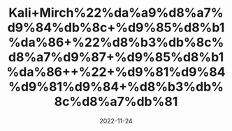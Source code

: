 ---
title: 'Kali+Mirch%22%da%a9%d8%a7%d9%84%db%8c+%d9%85%d8%b1%da%86+%22%d8%b3%db%8c%d8%a7%d9%87+%d9%85%d8%b1%da%86++%22+%d9%81%d9%84%d9%81%d9%84+%d8%b3%db%8c%d8%a7%db%81'
date: '2022-11-24' 
metatag: '' 
inventory: '0' 
draft: false 
# meta description 
shortDescripton: '+%22Black+Pepper%22+It+is+high+in+antioxidants+and+has+anti-inflammatory+properties.'
description: 'Spices+%d9%85%d8%b5%d8%a7%d9%84%d8%ad%db%92'
longdescription: ''
tags: ''
brand: ''
subCategory: ''
unit: '50 gm-Pk'
sellCount: '0'
featured: False
# product Price
price: '100.0'
# Product Short Description
shortDescription: '+%22Black+Pepper%22+It+is+high+in+antioxidants+and+has+anti-inflammatory+properties.'
productID: '9C1A9AF0-ED22-ED11-9968-005056B3A416'
type: 'products'
category: 'Spices+%d9%85%d8%b5%d8%a7%d9%84%d8%ad%db%92' 
thumnailproduct: 'https://eraconnect.blob.core.windows.net/product-images/aminsaddiquidawakhana/9C1A9AF0-ED22-ED11-9968-005056B3A416.webp' 
images:
  - image: 'https://eraconnect.blob.core.windows.net/product-images/aminsaddiquidawakhana/9C1A9AF0-ED22-ED11-9968-005056B3A416.webp'  
Variants:
---